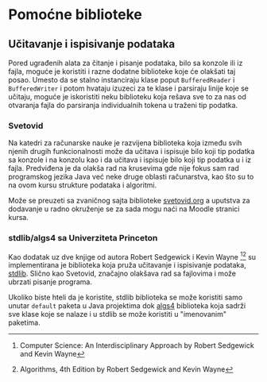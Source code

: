 # Pomoćne biblioteke

## Učitavanje i ispisivanje podataka

Pored ugrađenih alata za čitanje i pisanje podataka, bilo sa konzole ili iz fajla, moguće je koristiti i razne dodatne biblioteke koje će olakšati taj posao.
Umesto da se stalno instanciraju klase poput `BufferedReader` i `BufferedWriter` i potom hvataju izuzeci za te klase i parsiraju linije koje se učitaju, moguće je iskoristiti neku biblioteku koja rešava sve to za nas od otvaranja fajla do parsiranja individualnih tokena u traženi tip podatka.

### Svetovid

Na katedri za računarske nauke je razvijena biblioteka koja između svih njenih drugih funkcionalnosti može da učitava i ispisuje bilo koji tip podatka sa konzole i na konzolu kao i da učitava i ispisuje bilo koji tip podatka u i iz fajla.
Predviđena je da olakša rad na krusevima gde nije fokus sam rad programskog jezika Java već neke druge oblasti računarstva, kao što su to na ovom kursu strukture podataka i algoritmi.

Može se preuzeti sa zvaničnog sajta biblioteke [svetovid.org](https://svetovid.org) a uputstva za dodavanje u radno okruženje se za sada mogu naći na Moodle stranici kursa.

### stdlib/algs4 sa Univerziteta Princeton

Kao dodatak uz dve knjige od autora Robert Sedgewick i Kevin Wayne [^1][^2] su implementirana je biblioteka koja pruža učitavanje i ispisivanje podataka, [stdlib](https://introcs.cs.princeton.edu/java/stdlib/).
Slično kao Svetovid, značajno olakšava rad sa fajlovima i može ubrzati pisanje programa.

Ukoliko biste hteli da je koristite, stdlib biblioteka se može koristiti samo unutar `default` paketa u Java projektima dok [algs4](https://algs4.cs.princeton.edu/code/) biblioteka koja sadrži sve klase koje se nalaze i u stdlib se može koristiti u "imenovanim" paketima.


[^1]: Computer Science: An Interdisciplinary Approach by Robert Sedgewick and Kevin Wayne

[^2]: Algorithms, 4th Edition by Robert Sedgewick and Kevin Wayne
